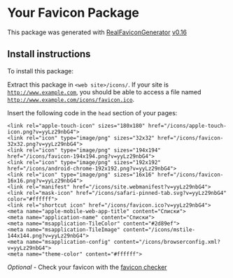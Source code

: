 # Your Favicon Package

This package was generated with [RealFaviconGenerator](https://realfavicongenerator.net/) [v0.16](https://realfavicongenerator.net/change_log#v0.16)

## Install instructions

To install this package:

Extract this package in <code>&lt;web site&gt;/icons/</code>. If your site is <code>http://www.example.com</code>, you should be able to access a file named <code>http://www.example.com/icons/favicon.ico</code>.

Insert the following code in the `head` section of your pages:

    <link rel="apple-touch-icon" sizes="180x180" href="/icons/apple-touch-icon.png?v=yyLz29nbG4">
    <link rel="icon" type="image/png" sizes="32x32" href="/icons/favicon-32x32.png?v=yyLz29nbG4">
    <link rel="icon" type="image/png" sizes="194x194" href="/icons/favicon-194x194.png?v=yyLz29nbG4">
    <link rel="icon" type="image/png" sizes="192x192" href="/icons/android-chrome-192x192.png?v=yyLz29nbG4">
    <link rel="icon" type="image/png" sizes="16x16" href="/icons/favicon-16x16.png?v=yyLz29nbG4">
    <link rel="manifest" href="/icons/site.webmanifest?v=yyLz29nbG4">
    <link rel="mask-icon" href="/icons/safari-pinned-tab.svg?v=yyLz29nbG4" color="#ffffff">
    <link rel="shortcut icon" href="/icons/favicon.ico?v=yyLz29nbG4">
    <meta name="apple-mobile-web-app-title" content="Списки">
    <meta name="application-name" content="Списки">
    <meta name="msapplication-TileColor" content="#2d89ef">
    <meta name="msapplication-TileImage" content="/icons/mstile-144x144.png?v=yyLz29nbG4">
    <meta name="msapplication-config" content="/icons/browserconfig.xml?v=yyLz29nbG4">
    <meta name="theme-color" content="#ffffff">

*Optional* - Check your favicon with the [favicon checker](https://realfavicongenerator.net/favicon_checker)